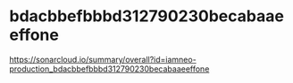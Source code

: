 # bdacbbefbbbd312790230becabaaeeffone
https://sonarcloud.io/summary/overall?id=iamneo-production_bdacbbefbbbd312790230becabaaeeffone
